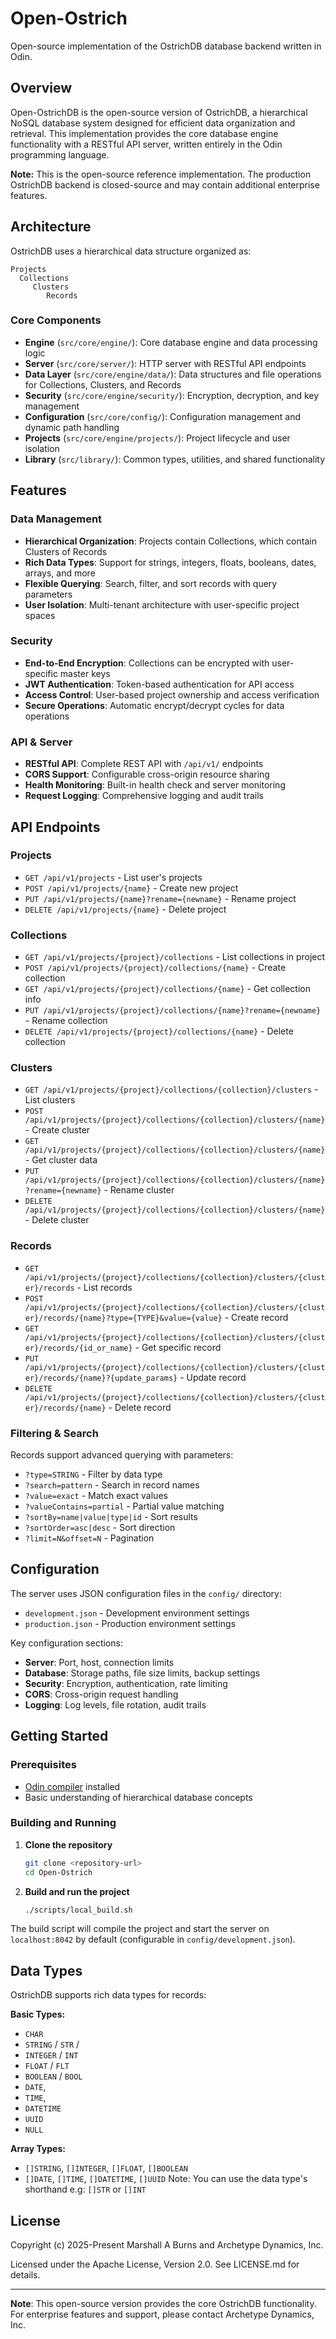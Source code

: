 # Open-Ostrich

Open-source implementation of the OstrichDB database backend written in Odin.

## Overview

Open-OstrichDB is the open-source version of OstrichDB, a hierarchical NoSQL database system designed for efficient data organization and retrieval. This implementation provides the core database engine functionality with a RESTful API server, written entirely in the Odin programming language.

**Note:** This is the open-source reference implementation. The production OstrichDB backend is closed-source and may contain additional enterprise features.

## Architecture

OstrichDB uses a hierarchical data structure organized as:

```
Projects
  Collections
     Clusters
        Records
```

### Core Components

- **Engine** (`src/core/engine/`): Core database engine and data processing logic
- **Server** (`src/core/server/`): HTTP server with RESTful API endpoints
- **Data Layer** (`src/core/engine/data/`): Data structures and file operations for Collections, Clusters, and Records
- **Security** (`src/core/engine/security/`): Encryption, decryption, and key management
- **Configuration** (`src/core/config/`): Configuration management and dynamic path handling
- **Projects** (`src/core/engine/projects/`): Project lifecycle and user isolation
- **Library** (`src/library/`): Common types, utilities, and shared functionality

## Features

### Data Management
- **Hierarchical Organization**: Projects contain Collections, which contain Clusters of Records
- **Rich Data Types**: Support for strings, integers, floats, booleans, dates, arrays, and more
- **Flexible Querying**: Search, filter, and sort records with query parameters
- **User Isolation**: Multi-tenant architecture with user-specific project spaces

### Security
- **End-to-End Encryption**: Collections can be encrypted with user-specific master keys
- **JWT Authentication**: Token-based authentication for API access
- **Access Control**: User-based project ownership and access verification
- **Secure Operations**: Automatic encrypt/decrypt cycles for data operations

### API & Server
- **RESTful API**: Complete REST API with `/api/v1/` endpoints
- **CORS Support**: Configurable cross-origin resource sharing
- **Health Monitoring**: Built-in health check and server monitoring
- **Request Logging**: Comprehensive logging and audit trails

## API Endpoints

### Projects
- `GET /api/v1/projects` - List user's projects
- `POST /api/v1/projects/{name}` - Create new project
- `PUT /api/v1/projects/{name}?rename={newname}` - Rename project
- `DELETE /api/v1/projects/{name}` - Delete project

### Collections
- `GET /api/v1/projects/{project}/collections` - List collections in project
- `POST /api/v1/projects/{project}/collections/{name}` - Create collection
- `GET /api/v1/projects/{project}/collections/{name}` - Get collection info
- `PUT /api/v1/projects/{project}/collections/{name}?rename={newname}` - Rename collection
- `DELETE /api/v1/projects/{project}/collections/{name}` - Delete collection

### Clusters
- `GET /api/v1/projects/{project}/collections/{collection}/clusters` - List clusters
- `POST /api/v1/projects/{project}/collections/{collection}/clusters/{name}` - Create cluster
- `GET /api/v1/projects/{project}/collections/{collection}/clusters/{name}` - Get cluster data
- `PUT /api/v1/projects/{project}/collections/{collection}/clusters/{name}?rename={newname}` - Rename cluster
- `DELETE /api/v1/projects/{project}/collections/{collection}/clusters/{name}` - Delete cluster

### Records
- `GET /api/v1/projects/{project}/collections/{collection}/clusters/{cluster}/records` - List records
- `POST /api/v1/projects/{project}/collections/{collection}/clusters/{cluster}/records/{name}?type={TYPE}&value={value}` - Create record
- `GET /api/v1/projects/{project}/collections/{collection}/clusters/{cluster}/records/{id_or_name}` - Get specific record
- `PUT /api/v1/projects/{project}/collections/{collection}/clusters/{cluster}/records/{name}?{update_params}` - Update record
- `DELETE /api/v1/projects/{project}/collections/{collection}/clusters/{cluster}/records/{name}` - Delete record

### Filtering & Search
Records support advanced querying with parameters:
- `?type=STRING` - Filter by data type
- `?search=pattern` - Search in record names
- `?value=exact` - Match exact values
- `?valueContains=partial` - Partial value matching
- `?sortBy=name|value|type|id` - Sort results
- `?sortOrder=asc|desc` - Sort direction
- `?limit=N&offset=N` - Pagination

## Configuration

The server uses JSON configuration files in the `config/` directory:

- `development.json` - Development environment settings
- `production.json` - Production environment settings

Key configuration sections:
- **Server**: Port, host, connection limits
- **Database**: Storage paths, file size limits, backup settings
- **Security**: Encryption, authentication, rate limiting
- **CORS**: Cross-origin request handling
- **Logging**: Log levels, file rotation, audit trails

## Getting Started

### Prerequisites
- [Odin compiler](https://odin-lang.org/) installed
- Basic understanding of hierarchical database concepts

### Building and Running

1. **Clone the repository**
   ```bash
   git clone <repository-url>
   cd Open-Ostrich
   ```

2. **Build and run the project**
   ```bash
   ./scripts/local_build.sh
   ```

The build script will compile the project and start the server on `localhost:8042` by default (configurable in `config/development.json`).

## Data Types

OstrichDB supports rich data types for records:

**Basic Types:**
- `CHAR`
- `STRING` / `STR` /
- `INTEGER` / `INT`
- `FLOAT` / `FLT`
- `BOOLEAN` / `BOOL`
- `DATE`,
- `TIME`,
- `DATETIME`
- `UUID`
- `NULL`

**Array Types:**
- `[]STRING`, `[]INTEGER`, `[]FLOAT`, `[]BOOLEAN`
- `[]DATE`, `[]TIME`, `[]DATETIME`, `[]UUID`
 Note: You can use the data type's shorthand e.g: `[]STR` or `[]INT`


## License

Copyright (c) 2025-Present Marshall A Burns and Archetype Dynamics, Inc.

Licensed under the Apache License, Version 2.0. See LICENSE.md for details.

---

**Note**: This open-source version provides the core OstrichDB functionality. For enterprise features and support, please contact Archetype Dynamics, Inc.